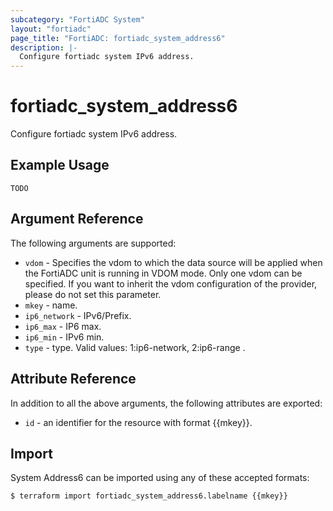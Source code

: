 ```yaml
---
subcategory: "FortiADC System"
layout: "fortiadc"
page_title: "FortiADC: fortiadc_system_address6"
description: |-
  Configure fortiadc system IPv6 address.
---
```


# fortiadc_system_address6
Configure fortiadc system IPv6 address.

## Example Usage
```hcl
TODO
```

## Argument Reference

The following arguments are supported:

* `vdom` - Specifies the vdom to which the data source will be applied when the FortiADC unit is running in VDOM mode. Only one vdom can be specified. If you want to inherit the vdom configuration of the provider, please do not set this parameter.
* `mkey` - name.
* `ip6_network` - IPv6/Prefix. 
* `ip6_max` - IP6 max. 
* `ip6_min` - IPv6 min. 
* `type` - type. Valid values: 1:ip6-network, 2:ip6-range .

## Attribute Reference

In addition to all the above arguments, the following attributes are exported:
* `id` - an identifier for the resource with format {{mkey}}.

## Import
 System Address6 can be imported using any of these accepted formats:
```
$ terraform import fortiadc_system_address6.labelname {{mkey}}
```
